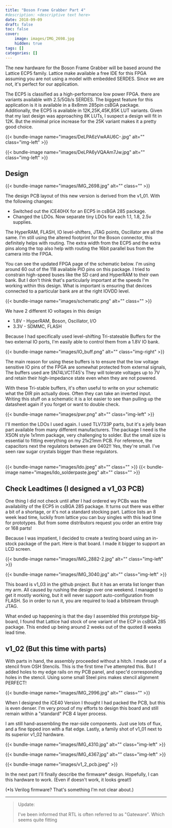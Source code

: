 ```yaml
---
title: "Boson Frame Grabber Part 4"
#description: <descriptive text here>
date: 2018-09-09
draft: false
toc: false
cover:
    image: images/IMG_2698.jpg
    hidden: true
tags: []
categories: []
---
```


The new hardware for the Boson Frame Grabber will be based around the Lattice ECP5 family. Lattice make available a free IDE for this FPGA assuming you are not using a model with embedded SERDES. Since we are not, it's perfect for our application.
<!--more-->

The ECP5 is classified as a high-performance low power FPGA. there are variants available with 2.5/5Gb/s SERDES. The biggest feature for this application is it is available in a 8x8mm 285pin csBGA package. Additionally, the ECP5 is available in 12K,25K,45K,85K LUT variants. Given that my last design was approaching 8K LUTs, I suspect a design will fit in 12K. But the minimal price increase for the 25K variant makes it a pretty good choice.


{{< bundle-image name="images/DeLPA6zVwAAU6C-.jpg" alt="" class="img-left" >}} 

{{< bundle-image name="images/DeLPA6yVQAAm7Jw.jpg" alt="" class="img-left" >}} 


## Design

{{< bundle-image name="images/IMG_2698.jpg" alt="" class="" >}}

The design PCB layout of this new version is derived from the v1_01. With the following changes:

 - Switched out the iCE40HX for an ECP5 in csBGA 285 package.
 - Changed the LDOs. Now separate tiny LDOs for each 1.1, 1.8, 2.5v supplies.

The HyperRAM, FLASH, IO level-shifters, JTAG points, Oscillator are all the same. I'm still using the altered footprint for the Boson connector, this definitely helps with routing. The extra width from the ECP5 and the extra pins along the top also help with routing the 16bit parallel bus from the camera into the FPGA.

You can see the updated FPGA page of the schematic below. I'm using around 60 out of the 118 available PIO pins on this package. I tried to constrain high-speed buses like the SD card and HyperRAM to their own bank. But I don't think that's particularly important at the speeds I'm working within this design. What is important is ensuring that devices connected to a particular bank are at the right IOVDD level.

{{< bundle-image name="images/schematic.png" alt="" class="" >}}

We have 2 different IO voltages in this design

 - 1.8V - HyperRAM, Boson, Oscillator, I/O
 - 3.3V - SDMMC, FLASH

Because I had specifically used level-shifting Tri-stateable Buffers for the two external IO ports, I'm easily able to control them from a 1.8V IO bank.

{{< bundle-image name="images/IO_buff.png" alt="" class="img-right" >}}

The main reason for using these buffers is to ensure that the low voltage sensitive IO pins of the FPGA are somewhat protected from external signals, The buffers used are SN74LVC1T45's They will tolerate voltages up to 7V and retain their high-impedance state even when they are not powered.

With these Tri-stable buffers, it's often useful to write on your schematic what the DIR pin actually does. Often they can take an inverted input. Writing this stuff on a schematic it is a lot easier to see than pulling up the datasheet again if you forget or want to double check.

{{< bundle-image name="images/pwr.png" alt="" class="img-left" >}}

I'll mention the LDOs I used again. I used TLV733P parts, but it's a jelly bean part available from many different manufacturers. The package I need is the XSON style 1x1mm package, very challenging to solder. But the small size is essential to fitting everything on my 21x21mm PCB.  For reference, the capacitors next the regulators between are 0402!! Yes, they're small. I've seen raw sugar crystals bigger than these regulators.
<br>
<br>

{{< bundle-image name="images/ldo.jpeg" alt="" class="" >}}
{{< bundle-image name="images/ldo_solderpaste.jpeg" alt="" class="" >}}

## Check Leadtimes (I designed a v1_03 PCB)

One thing I did not check until after I had ordered wy PCBs was the availability of the ECP5 in csBGA 285 package. It turns out there was either a bit of a shortage, or it's not a standard stocking part. Lattice lists an 8 week lead time, luckily from lattice you can buy singles with this lead time for prototypes. But from some distributors request you order an entire tray or 168 parts! 

Because I was impatient, I decided to create a testing board using an in-stock package of the part. Here is that board. I made it bigger to support an LCD screen.

{{< bundle-image name="images/IMG_2882-2.jpg" alt="" class="img-left" >}}

{{< bundle-image name="images/IMG_3040.jpg" alt="" class="img-left" >}}

This board is v1_03 in the github project. But it has an errata list longer than my arm. All caused by rushing the design over one weekend. I managed to get it mostly working, but it will never support auto-configuration from FLASH. So in order to run it, you are required to load a bitstream through JTAG.

What ended up happening is that the day I assembled this prototype big-board, I found that Lattice had stock of one variant of the ECP in csBGA 285 package. This ended up being around 2 weeks out of the quoted 8 weeks lead time.

## v1_02 (But this time with parts)

With parts in hand, the assembly proceeded without a hitch. I made use of a stencil from OSH Stencils. This is the first time I've attempted this. But I added holes to my edge rails on my PCB panel, and spec'd corresponding holes in the stencil. Using some small Steel pins makes stencil alignment PERFECT!

{{< bundle-image name="images/IMG_2996.jpg" alt="" class="" >}}

When I designed the iCE40 Version I thought I had packed the PCB, but this is even denser. I'm very proud of my efforts to design this board and still remain within a "standard" PCB 4 layer process. 

I am still hand-assembling the rear-side components. Just use lots of flux, and a fine tipped iron with a flat edge. Lastly, a family shot of v1_01 next to its superior v1_02 hardware.

{{< bundle-image name="images/IMG_4310.jpg" alt="" class="img-left" >}}

{{< bundle-image name="images/IMG_4367.jpg" alt="" class="img-left" >}}

{{< bundle-image name="images/v1_2_pcb.jpeg" >}}

In the next part I'll finally describe the firmware* design. Hopefully, I can this hardware to work. (Even if doesn't work, it looks great!)

(*Is Verilog firmware? That's something I'm not clear about.)

---

    
 > Update: 
 > 
 > I've been informed that RTL is often referred to as "Gateware". Which seems quite fitting